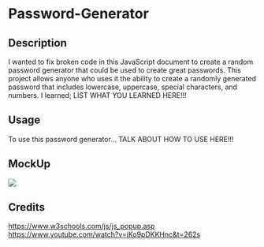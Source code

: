 # Password-Generator

## Description
I wanted to fix broken code in this JavaScript document to create a random password generator that could be used to create great passwords. This project allows anyone who uses it the ability to create a randomly generated password that includes lowercase, uppercase, special characters, and numbers. I learned; LIST WHAT YOU LEARNED HERE!!!

## Usage
To use this password generator... TALK ABOUT HOW TO USE HERE!!!

## MockUp
![](../MSU-VIRT-FSF-PT-07-2022-U-LOLC-ENTG/03-JavaScript/02-Challenge/Assets/03-javascript-homework-demo.png)

## Credits
https://www.w3schools.com/js/js_popup.asp
https://www.youtube.com/watch?v=iKo9pDKKHnc&t=262s